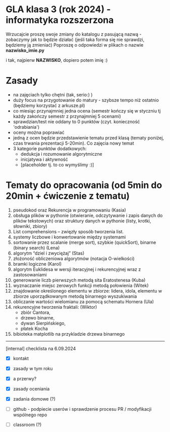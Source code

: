 # GLA klasa 3 (rok 2024) - informatyka rozszerzona 
Wrzucajcie proszę swoje zmiany do katalogu z pasującą nazwą - zobaczymy jak to będzie działać (jeśli taka forma się nie sprawdzi, będziemy ją zmieniać)
Poproszę o odpowiedzi w plikach o nazwie **nazwisko_imie.py** 

i tak, najpierw **NAZWISKO**, dopiero potem imię :)

# Zasady
- na zajęciach tylko chętni (tak, serio:) )
- duży focus na przygotowanie do matury - szybsze tempo niż ostatnio (będziemy korzystać z arkusze.pl)
- co miesiąc przynajmniej jedna ocena (semestr kończy się w styczniu tj każdy zakończy semestr z przynajmniej 5 ocenami)
- sprawdzian/test nie oddany to 0 punktów (czyt. konieczność 'odrabiania')
- oceny można poprawiać
- jedną z ocen będzie przedstawienie tematu przed klasą (tematy poniżej, czas trwania prezentacji 5-20min). Co zajęcia nowy temat
- 3 kategorie punktów dodatkowych:
    - dedukcja i rozumowanie algorytmiczne
    - inicjatywa i aktywność
    - [placeholder tj. to co wymyślimy :)]
  
# Tematy do opracowania (od 5min do 20min + ćwiczenie z tematu)
1. pseudokod oraz Rekurencja w programowaniu (Kasia)
2. obsługa plików w pythonie (otwieranie, odczytywanie i zapis danych do plików tekstowych) oraz struktury danych w pythonie (listy, krotki, słowniki, zbiory)
3. List comprehensions – zwięzły sposób tworzenia list.
4. systemy liczbowe i konwertowanie między systemami
5. sortowanie przez scalanie (merge sort), szybkie (quickSort), binarne (binary search) (Lena)
6. algorytm “dziel i zwyciężaj” (Stas)
7. złożoność obliczeniowa algorytmów (notacja O-wielkości)
8. bramki logiczne (Karol)
9. algorytm Euklidesa w wersji iteracyjnej i rekurencyjnej wraz z zastosowaniami
10. generowanie liczb pierwszych metodą sita Eratostenesa (Kuba)
11. wyznaczanie miejsc zerowych funkcji metodą połowienia (Witek)
12. znajdowanie określonego elementu w zbiorze: lidera, idola, elementu w zbiorze uporządkowanym metodą binarnego wyszukiwania
13. obliczanie wartości wielomianu za pomocą schematu Hornera (Ula)
14. rekurencyjne tworzenia fraktali: (Wiktor)
    - zbiór Cantora, 
    - drzewo binarne, 
    - dywan Sierpińskiego, 
    - płatek Kocha
15. bibioteka matplotlib na przykladzie drzewa binarnego

  
-------------------------------------------------------
[internal] checklista na 6.09.2024
- [x] kontakt
- [x] zasady w tym roku
- [x] a przerwy?
- [x] zasady oceniania
- [x] zadania domowe (?)
- [ ] github - podpiecie userów i sprawdzenie procesu PR / modyfikacji wspólnego repo
- [ ] classroom (?)

      
